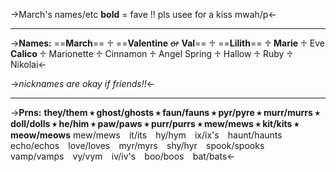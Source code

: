 ->March's names/etc
**bold** = fave !! pls usee for a kiss mwah/p<-
***
->**Names:**
==**March**== ♱ ==**Valentine** *~~or~~* **Val**== ♱ ==**Lilith**== ♱ **Marie** ♱ Eve
**Calico** ♱ Marionette ♱ Cinnamon ♱ Angel
Spring ♱ Hallow ♱ Ruby ♱ Nikolai<-

->*nicknames are okay if friends!!*<-
***
->**Prns:**
**they/them ⭑ ghost/ghosts ⭑ faun/fauns ⭑ pyr/pyre ⭑ murr/murrs ⭑ doll/dolls ⭑ he/him ⭑ paw/paws ⭑ purr/purrs ⭑ mew/mews ⭑ kit/kits ⭑ meow/meows**
mew/mews⠀ it/its⠀ hy/hym⠀ ix/ix's⠀ haunt/haunts⠀ echo/echos⠀ love/loves⠀ myr/myrs⠀ shy/hyr⠀ spook/spooks⠀ vamp/vamps⠀ vy/vym⠀ iv/iv's⠀ boo/boos⠀ bat/bats<-